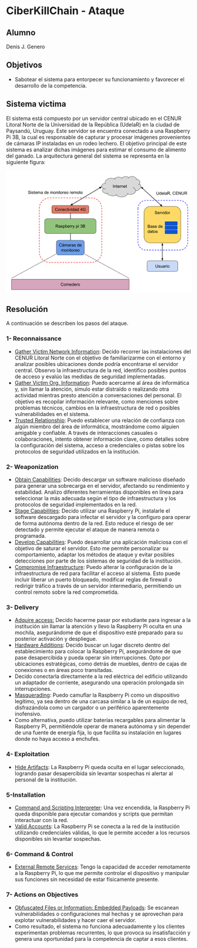 # CiberKillChain - Ataque
## Alumno
Denis J. Genero
## Objetivos
- Sabotear el sistema para entorpecer su funcionamiento y favorecer el desarrollo de la competencia.

## Sistema victima
El sistema está compuesto por un servidor central ubicado en el CENUR Litoral Norte de la Universidad de la República (UdelaR) en la ciudad de Paysandú, Uruguay. Este servidor se encuentra conectado a una Raspberry Pi 3B, la cual es responsable de capturar y procesar imágenes provenientes de cámaras IP instaladas en un rodeo lechero. El objetivo principal de este sistema es analizar dichas imágenes para estimar el consumo de alimento del ganado. La arquitectura general del sistema se representa en la siguiente figura:

![Figura 1](Imagenes/Figura1.png)

## Resolución
A continuación se describen los pasos del ataque.

### 1- Reconnaissance
- [Gather Victim Network Information](https://attack.mitre.org/techniques/T1592/): Decido recorrer las instalaciones del CENUR Litoral Norte con el objetivo de familiarizarme con el entorno y analizar posibles ubicaciones donde podría encontrarse el servidor central. Observo la infraestructura de la red, identifico posibles puntos de acceso y evalúo las medidas de seguridad implementadas.
- [Gather Victim Org. Information](https://attack.mitre.org/techniques/T1591/): Puedo acercarme al área de informática y, sin llamar la atención, simulo estar distraído o realizando otra actividad mientras presto atención a conversaciones del personal. El objetivo es recopilar información relevante, como menciones sobre problemas técnicos, cambios en la infraestructura de red o posibles vulnerabilidades en el sistema.
- [Trusted Relationship](https://attack.mitre.org/techniques/T1199/): Puedo establecer una relación de confianza con algún miembro del área de informática, mostrándome como alguien amigable y confiable. A través de interacciones casuales o colaboraciones, intento obtener información clave, como detalles sobre la configuración del sistema, acceso a credenciales o pistas sobre los protocolos de seguridad utilizados en la institución.

### 2- Weaponization
- [Obtain Capabilities](https://attack.mitre.org/techniques/T1588/): Decido descargar un software malicioso diseñado para generar una sobrecarga en el servidor, afectando su rendimiento y estabilidad. Analizo diferentes herramientas disponibles en línea para seleccionar la más adecuada según el tipo de infraestructura y los protocolos de seguridad implementados en la red.
- [Stage Capabilities](https://attack.mitre.org/techniques/T1608/): Decido utilizar una Raspberry Pi, instalarle el software descargado para infectar el servidor y la configuro para operar de forma autónoma dentro de la red. Esto reduce el riesgo de ser detectado y permite ejecutar el ataque de manera remota o programada.
- [Develop Capabilities](https://attack.mitre.org/techniques/T1587/): Puedo desarrollar una aplicación maliciosa con el objetivo de saturar el servidor. Esto me permite personalizar su comportamiento, adaptar los métodos de ataque y evitar posibles detecciones por parte de los sistemas de seguridad de la institución.
- [Compromise Infraestructure](https://attack.mitre.org/techniques/T1584/): Puedo alterar la configuración de la infraestructura de red para facilitar el acceso al sistema. Esto puede incluir liberar un puerto bloqueado, modificar reglas de firewall o redirigir tráfico a través de un servidor intermediario, permitiendo un control remoto sobre la red comprometida.



### 3- Delivery
- [Adquire access:](https://attack.mitre.org/techniques/T1650/) Decido hacerme pasar por estudiante para ingresar a la institución sin llamar la atención y llevo la Raspberry Pi oculta en una mochila, asegurándome de que el dispositivo esté preparado para su posterior activación y despliegue.
- [Hardware Additions](https://attack.mitre.org/techniques/T1200/): Decido buscar un lugar discreto dentro del establecimiento para colocar la Raspberry Pi, asegurándome de que pase desapercibida y pueda operar sin interrupciones. Opto por ubicaciones estratégicas, como detrás de muebles, dentro de cajas de conexiones o en áreas poco transitadas.
- Decido conectarla directamente a la red eléctrica del edificio utilizando un adaptador de corriente, asegurando una operación prolongada sin interrupciones.
- [Masquerading](https://attack.mitre.org/techniques/T1036/): Puedo camuflar la Raspberry Pi como un dispositivo legítimo, ya sea dentro de una carcasa similar a la de un equipo de red, disfrazándola como un cargador o un periférico aparentemente inofensivo.
- Como alternativa, puedo utilizar baterías recargables para alimentar la Raspberry Pi, permitiéndole operar de manera autónoma y sin depender de una fuente de energía fija, lo que facilita su instalación en lugares donde no haya acceso a enchufes.

### 4- Exploitation
- [Hide Artifacts](https://attack.mitre.org/techniques/T1564/): La Raspberry Pi queda oculta en el lugar seleccionado, logrando pasar desapercibida sin levantar sospechas ni alertar al personal de la institución.


### 5-Installation
- [Command and Scripting Interpreter](https://attack.mitre.org/techniques/T1059/): Una vez encendida, la Raspberry Pi queda disponible para ejecutar comandos y scripts que permitan interactuar con la red.
- [Valid Accounts](https://attack.mitre.org/techniques/T1078/): La Raspberry Pi se conecta a la red de la institución utilizando credenciales válidas, lo que le permite acceder a los recursos disponibles sin levantar sospechas.

### 6- Command & Control
- [External Remote Services](https://attack.mitre.org/techniques/T1133/): Tengo la capacidad de acceder remotamente a la Raspberry Pi, lo que me permite controlar el dispositivo y manipular sus funciones sin necesidad de estar físicamente presente.


### 7- Actions on Objectives
- [Obfuscated Files or Information: Embedded Payloads](https://attack.mitre.org/techniques/T1027/009/): Se escanean vulnerabilidades o configuraciones mal hechas y se aprovechan para explotar vulnerabilidades y hacer caer el servidor. 
- Como resultado, el sistema no funciona adecuadamente y los clientes experimentan problemas recurrentes, lo que provoca su insatisfacción y genera una oportunidad para la competencia de captar a esos clientes.